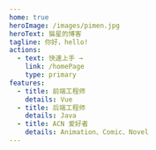 ```yaml
---
home: true
heroImage: /images/pimen.jpg
heroText: 猫星的博客
tagline: 你好，hello!
actions:
  - text: 快速上手 →
    link: /homePage
    type: primary
features:
  - title: 前端工程师
    details: Vue
  - title: 后端工程师
    details: Java
  - title: ACN 爱好者
    details: Animation、Comic、Novel
---
```

